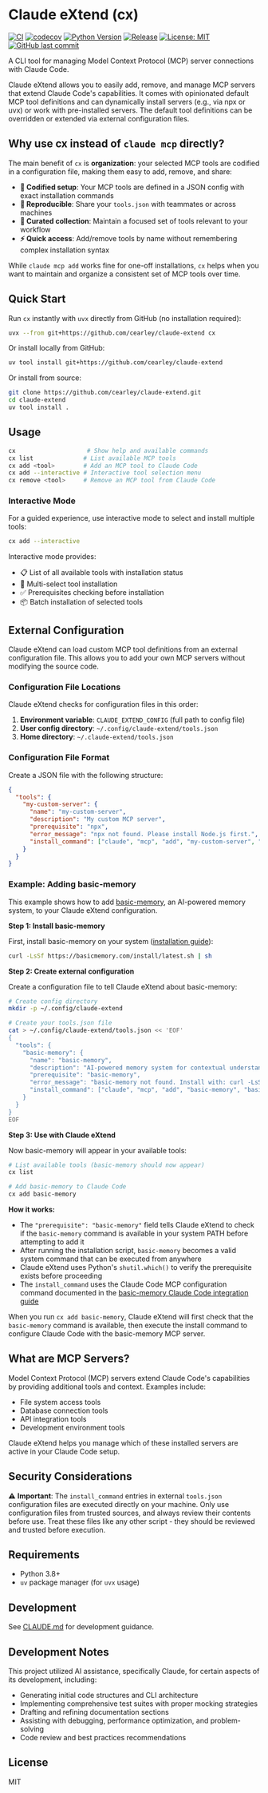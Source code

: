 # Claude eXtend (cx)

[![CI](https://github.com/cearley/claude-extend/actions/workflows/ci.yml/badge.svg?branch=main)](https://github.com/cearley/claude-extend/actions/workflows/ci.yml)
[![codecov](https://codecov.io/gh/cearley/claude-extend/branch/main/graph/badge.svg)](https://codecov.io/gh/cearley/claude-extend)
[![Python Version](https://img.shields.io/badge/python-3.8+-blue.svg)](https://www.python.org/downloads/)
[![Release](https://img.shields.io/github/release/cearley/claude-extend.svg)](https://github.com/cearley/claude-extend/releases/latest)
[![License: MIT](https://img.shields.io/badge/License-MIT-yellow.svg)](https://opensource.org/licenses/MIT)
[![GitHub last commit](https://img.shields.io/github/last-commit/cearley/claude-extend)](https://github.com/cearley/claude-extend/commits/main)

A CLI tool for managing Model Context Protocol (MCP) server connections with Claude Code.

Claude eXtend allows you to easily add, remove, and manage MCP servers that extend Claude Code's capabilities. It comes with opinionated default MCP tool definitions and can dynamically install servers (e.g., via npx or uvx) or work with pre-installed servers. The default tool definitions can be overridden or extended via external configuration files.

## Why use cx instead of `claude mcp` directly?

The main benefit of `cx` is **organization**: your selected MCP tools are codified in a configuration file, making them easy to add, remove, and share:

- **📝 Codified setup**: Your MCP tools are defined in a JSON config with exact installation commands
- **🔄 Reproducible**: Share your `tools.json` with teammates or across machines
- **🎯 Curated collection**: Maintain a focused set of tools relevant to your workflow
- **⚡ Quick access**: Add/remove tools by name without remembering complex installation syntax

While `claude mcp add` works fine for one-off installations, `cx` helps when you want to maintain and organize a consistent set of MCP tools over time.

## Quick Start

Run `cx` instantly with `uvx` directly from GitHub (no installation required):

```bash
uvx --from git+https://github.com/cearley/claude-extend cx
```

Or install locally from GitHub:

```bash
uv tool install git+https://github.com/cearley/claude-extend
```

Or install from source:

```bash
git clone https://github.com/cearley/claude-extend.git
cd claude-extend
uv tool install .
```

## Usage

```bash
cx                    # Show help and available commands
cx list              # List available MCP tools
cx add <tool>        # Add an MCP tool to Claude Code
cx add --interactive # Interactive tool selection menu
cx remove <tool>     # Remove an MCP tool from Claude Code
```

### Interactive Mode

For a guided experience, use interactive mode to select and install multiple tools:

```bash
cx add --interactive
```

Interactive mode provides:
- 📋 List of all available tools with installation status
- 🎯 Multi-select tool installation
- ✅ Prerequisites checking before installation
- 📦 Batch installation of selected tools

## External Configuration

Claude eXtend can load custom MCP tool definitions from an external configuration file. This allows you to add your own MCP servers without modifying the source code.

### Configuration File Locations

Claude eXtend checks for configuration files in this order:

1. **Environment variable**: `CLAUDE_EXTEND_CONFIG` (full path to config file)
2. **User config directory**: `~/.config/claude-extend/tools.json`
3. **Home directory**: `~/.claude-extend/tools.json`

### Configuration File Format

Create a JSON file with the following structure:

```json
{
  "tools": {
    "my-custom-server": {
      "name": "my-custom-server",
      "description": "My custom MCP server",
      "prerequisite": "npx",
      "error_message": "npx not found. Please install Node.js first.",
      "install_command": ["claude", "mcp", "add", "my-custom-server", "--", "npx", "-y", "my-custom-server"]
    }
  }
}
```

### Example: Adding basic-memory

This example shows how to add [basic-memory](https://github.com/basicmachines-co/basic-memory), an AI-powered memory system, to your Claude eXtend configuration.

**Step 1: Install basic-memory**

First, install basic-memory on your system ([installation guide](https://docs.basicmemory.com/getting-started/#installation)):

```bash
curl -LsSf https://basicmemory.com/install/latest.sh | sh
```

**Step 2: Create external configuration**

Create a configuration file to tell Claude eXtend about basic-memory:

```bash
# Create config directory
mkdir -p ~/.config/claude-extend

# Create your tools.json file
cat > ~/.config/claude-extend/tools.json << 'EOF'
{
  "tools": {
    "basic-memory": {
      "name": "basic-memory",
      "description": "AI-powered memory system for contextual understanding",
      "prerequisite": "basic-memory",
      "error_message": "basic-memory not found. Install with: curl -LsSf https://basicmemory.com/install/latest.sh | sh",
      "install_command": ["claude", "mcp", "add", "basic-memory", "basic-memory", "mcp"]
    }
  }
}
EOF
```

**Step 3: Use with Claude eXtend**

Now basic-memory will appear in your available tools:

```bash
# List available tools (basic-memory should now appear)
cx list

# Add basic-memory to Claude Code
cx add basic-memory
```

**How it works:**

- The `"prerequisite": "basic-memory"` field tells Claude eXtend to check if the `basic-memory` command is available in your system PATH before attempting to add it
- After running the installation script, `basic-memory` becomes a valid system command that can be executed from anywhere
- Claude eXtend uses Python's `shutil.which()` to verify the prerequisite exists before proceeding
- The `install_command` uses the Claude Code MCP configuration command documented in the [basic-memory Claude Code integration guide](https://docs.basicmemory.com/integrations/claude-code/#configure-claude-code)

When you run `cx add basic-memory`, Claude eXtend will first check that the `basic-memory` command is available, then execute the install command to configure Claude Code with the basic-memory MCP server.

## What are MCP Servers?

Model Context Protocol (MCP) servers extend Claude Code's capabilities by providing additional tools and context. Examples include:

- File system access tools
- Database connection tools
- API integration tools
- Development environment tools

Claude eXtend helps you manage which of these installed servers are active in your Claude Code setup.

## Security Considerations

⚠️ **Important**: The `install_command` entries in external `tools.json` configuration files are executed directly on your machine. Only use configuration files from trusted sources, and always review their contents before use. Treat these files like any other script - they should be reviewed and trusted before execution.

## Requirements

- Python 3.8+
- `uv` package manager (for `uvx` usage)

## Development

See [CLAUDE.md](CLAUDE.md) for development guidance.

## Development Notes

This project utilized AI assistance, specifically Claude, for certain aspects of its development, including:

- Generating initial code structures and CLI architecture
- Implementing comprehensive test suites with proper mocking strategies
- Drafting and refining documentation sections
- Assisting with debugging, performance optimization, and problem-solving
- Code review and best practices recommendations

## License

MIT